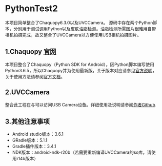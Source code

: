 # PythonTest2
本项目简单整合了Chaquopy6.3.0以及UVCCamera。
源码中存在两个Python脚本，分别用于测试调用Python以及皮肤油脂检测。油脂检测所需图片很难用自带相机拍摄完成，故又整合了UVCCamera以方便使用USB相机拍摄图片。
## 1.Chaquopy [官网](https://chaquo.com/chaquopy/)
本项目整合了Chaquopy（Python SDK for Android），因Python脚本编写使用Python3.6.5，所以Chaquopy并为使用最新版，关于版本对应请参见[官方说明](https://chaquo.com/chaquopy/doc/current/versions.html)，关于使用方法请参阅[官方文档](https://chaquo.com/chaquopy/documentation/)。
## 2.UVCCamera
整合此工程在与可以访问USB Camera设备。详细使用及说明请参阅[作者Github](https://github.com/saki4510t/UVCCamera).
## 3.其他注意事项
+ Android studio版本：3.6.1
+ GRadle版本：5.1.1
+ Gradle插件版本：3.4.1
+ NDK版本：android-ndk-r20b（若需要重新编译UVCCamera的so库，请使用r14b版本）
